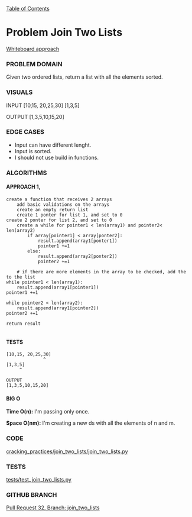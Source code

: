 [Table of Contents](../../README.md)


# Problem Join Two Lists

[Whiteboard approach](https://docs.google.com/document/d/1cmeyXblya6MF4VQsuCDRnsRnr1KlDvfH3hycpl7nVGU/edit?usp=sharing)

### PROBLEM DOMAIN
Given two ordered lists, return a list with all the elements sorted.

### VISUALS
INPUT
[10,15, 20,25,30]
[1,3,5]

OUTPUT
[1,3,5,10,15,20]



### EDGE CASES
- Input can have different lenght.
- Input is sorted.
- I should not use build in functions.


### ALGORITHMS

#### APPROACH 1,

```
create a function that receives 2 arrays
	add basic validations on the arrays
	create an empty return list
	create 1 ponter for list 1, and set to 0
create 2 ponter for list 2, and set to 0
	create a while for pointer1 < len(array1) and pointer2< len(array2)
		if array[pointer1] < array[ponter2]:
			result.append(array1[ponter1])
			pointer1 +=1
		else:
			result.append(array2[ponter2])
			pointer2 +=1

	# if there are more elements in the array to be checked, add the to the list
while pointer1 < len(array1):
	result.append(array1[pointer1])
pointer1 +=1

while pointer2 < len(array2):
	result.append(array1[pointer2])
pointer2 +=1

return result


```


#### TESTS
```
[10,15, 20,25,30]
              ^
[1,3,5]
     ^

OUTPUT
[1,3,5,10,15,20]
```


#### BIG O
**Time O(n):** I'm passing only once.

**Space O(nm):** I'm creating a new ds with all the elements of n and m.

### CODE
[cracking_practices/join_two_lists/join_two_lists.py](join_two_lists.py)


### TESTS
[tests/test_join_two_lists.py](../../tests/test_join_two_lists.py)

### GITHUB BRANCH

[Pull Request 32, Branch: join_two_lists](https://github.com/ilealm/cracking-practices/pull/32)

